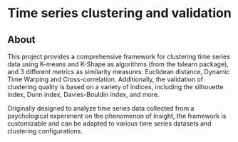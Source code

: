 # Time series clustering and validation

## About

This project provides a comprehensive framework for clustering time series data using K-means and K-Shape as algorithms (from the tslearn package), and 3 different metrics as similarity measures: Euclidean distance, Dynamic Time Warping and Cross-correlation. Additionally, the validation of clustering quality is based on a variety of indices, including the silhouette index, Dunn index, Davies-Bouldin index, and more.

Originally designed to analyze time series data collected from a psychological experiment on the phenomenon of Insight, the framework is customizable and can be adapted to various time series datasets and clustering configurations.

